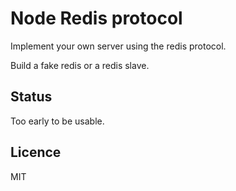 Node Redis protocol
===================

Implement your own server using the redis protocol.

Build a fake redis or a redis slave.

Status
------

Too early to be usable.


Licence
-------

MIT

